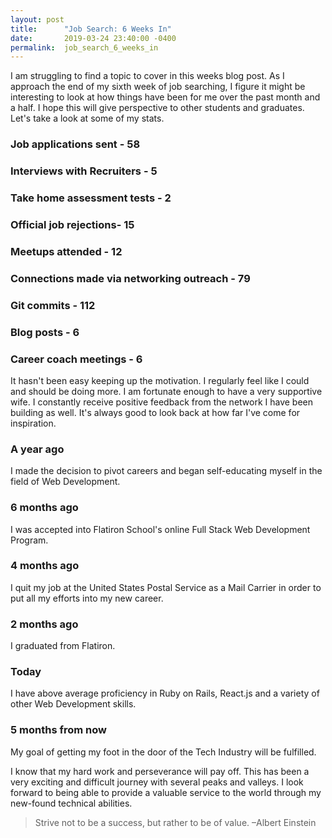 ```yaml
---
layout: post
title:      "Job Search: 6 Weeks In"
date:       2019-03-24 23:40:00 -0400
permalink:  job_search_6_weeks_in
---
```



I am struggling to find a topic to cover in this weeks blog post. As I approach the end of my sixth week of job searching, I figure it might be interesting to look at how things have been for me over the past month and a half. I hope this will give perspective to other students and graduates. Let's take a look at some of my stats.
### **Job applications sent - 58**
### **Interviews with Recruiters - 5**
### **Take home assessment tests - 2**
### **Official job rejections- 15**
### **Meetups attended - 12**
### **Connections made via networking outreach - 79**
### **Git commits - 112**
### **Blog posts - 6**
### **Career coach meetings - 6**

It hasn't been easy keeping up the motivation. I regularly feel like I could and should be doing more. I am fortunate enough to have a very supportive wife. I constantly receive positive feedback from the network I have been building as well. It's always good to look back at how far I've come for inspiration.
### A year ago

I made the decision to pivot careers and began self-educating myself in the field of Web Development. 
### 6 months ago

I was accepted into Flatiron School's online Full Stack Web Development Program.
### 4 months ago

I quit my job at the United States Postal Service as a Mail Carrier in order to put all my efforts into my new career.
### 2 months ago

I graduated from Flatiron.
###  Today

I have above average proficiency in Ruby on Rails, React.js and a variety of other Web Development skills.
### 5 months from now

My goal of getting my foot in the door of the Tech Industry will be fulfilled.

I know that my hard work and perseverance will pay off. This has been a very exciting and difficult journey with several peaks and valleys. I look forward to being able to provide a valuable service to the world through my new-found technical abilities.

>  Strive not to be a success, but rather to be of value. –Albert Einstein
